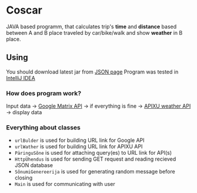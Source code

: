 # Coscar
JAVA based programm, that calculates trip's **time** and **distance** based between A and B place traveled by car/bike/walk and show **weather** in B place.
## Using
You should download latest jar from  [JSON page](https://github.com/stleary/JSON-java)
Program was tested in [IntelliJ IDEA](https://www.jetbrains.com/idea/)
### How does program work?
Input data -> [Google Matrix API](https://developers.google.com/maps/documentation/distance-matrix/intro) -> if everything is fine ->  [APIXU weather API](https://www.apixu.com/api.aspx) -> display data
### Everything about classes
* `urlBulder` is used for building URL link for Google API
* `urlWather` is used for building URL link for APIXU API
* `PäringuSõne` is used for attaching query(es) to URL link for API(s)
* `HttpÜhendus` is used for sending GET request and reading recieved JSON database
* `SõnumiGenereerija` is used for generating random message before closing
* `Main` is used for communicating with user
